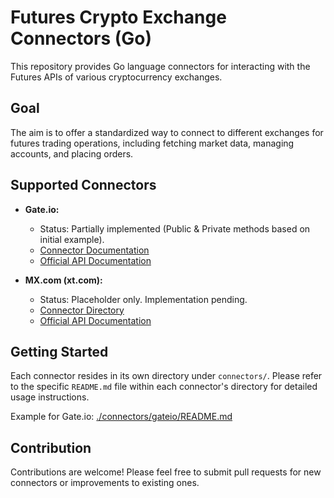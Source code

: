 # Futures Crypto Exchange Connectors (Go)

This repository provides Go language connectors for interacting with the Futures APIs of various cryptocurrency exchanges.

## Goal

The aim is to offer a standardized way to connect to different exchanges for futures trading operations, including fetching market data, managing accounts, and placing orders.

## Supported Connectors

*   **Gate.io:**
    *   Status: Partially implemented (Public & Private methods based on initial example).
    *   [Connector Documentation](./connectors/gateio/README.md)
    *   [Official API Documentation](https://www.gate.io/docs/developers/apiv4/en/#futures)

*   **MX.com (xt.com):**
    *   Status: Placeholder only. Implementation pending.
    *   [Connector Directory](./connectors/mx/)
    *   [Official API Documentation](https://doc.xt.com/) 

## Getting Started

Each connector resides in its own directory under `connectors/`. Please refer to the specific `README.md` file within each connector's directory for detailed usage instructions.

Example for Gate.io: [./connectors/gateio/README.md](./connectors/gateio/README.md)

## Contribution

Contributions are welcome! Please feel free to submit pull requests for new connectors or improvements to existing ones.